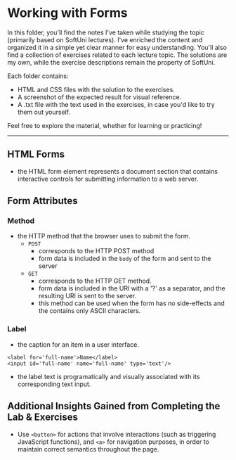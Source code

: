# Working with Forms
In this folder, you'll find the notes I've taken while studying the topic (primarily based on SoftUni lectures). I've enriched the content and organized it in a simple yet clear manner for easy understanding. You'll also find a collection of exercises related to each lecture topic. The solutions are my own, while the exercise descriptions remain the property of SoftUni.

Each folder contains:

* HTML and CSS files with the solution to the exercises.
* A screenshot of the expected result for visual reference.
* A .txt file with the text used in the exercises, in case you'd like to try them out yourself.

Feel free to explore the material, whether for learning or practicing!
<hr>

## HTML Forms
* the HTML form element represents a document section that contains interactive controls for submitting information to a web server.

## Form Attributes

### Method
* the HTTP method that the browser uses to submit the form.
    * `POST`
        * corresponds to the HTTP POST method
        * form data is included in the `body` of the form and sent to the server
    * `GET`
        * corresponds to the HTTP GET method.
        * form data is included in the URI with a '?' as a separator, and the resulting URI is sent to the server.
        * this method can be used when the form has no side-effects and the contains only ASCII characters.

### Label
* the caption for an item in a user interface.
```
<label for='full-name'>Name</label>
<input id='full-name' name='full-name' type='text'/>
```
* the label text is programatically and visually associated with its corresponding text input.


## Additional Insights Gained from Completing the Lab & Exercises
* Use `<button>` for actions that involve interactions (such as triggering JavaScript functions), and `<a>` for navigation purposes, in order to maintain correct semantics throughout the page.
